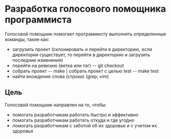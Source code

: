 # Разработка голосового помощника программиста
Голосовой помощник помогает программисту выполнять определенные команды, такие как: 
+ загрузить проект (склонировать и перейти в директорию, если директория существует, то перейти в директорию и загрузить последние изменения)
+ перейти на ревизию (ветка или тэг) -- git checkout
+ собрать проект -- make | собрать проект c целью test -- make test
+ найти вхождение слова (строки) (grep, vim)

## Цель
Голосовой помощник направлен на то, чтобы:
+ помогать разработчикам работать быстро и эффективно  
+ помогать разработчикам работать откуда и где угодно
+ помогать разработчикам с заботой об их здоровье и с учетом их здоровья

